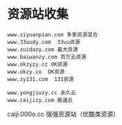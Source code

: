 # 资源站收集
    www.ziyuanpian.com 多家资源混合
    www.33uudy.com  33uu资源
    www.zuidazy.com 最大资源
    www.baiwanzy.com 百万云资源
    www.okzyzy.cc OK资源
    www.okzy.co  OK资源
    www.zy131.com  131资源
   
    www.yongjiuzy.cc 永久云
    www.caijizy.com 极速云

caiji.000o.cc 强强资源站（优酷类资源）